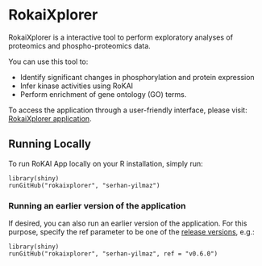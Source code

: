 # RokaiXplorer
RokaiXplorer is a interactive tool to perform exploratory analyses of proteomics and phospho-proteomics data. 

You can use this tool to:
- Identify significant changes in phosphorylation and protein expression
- Infer kinase activities using RoKAI
- Perform enrichment of gene ontology (GO) terms. 

To access the application through a user-friendly interface, please visit: [RokaiXplorer application](http://explorer.rokai.io). 

## Running Locally
To run RoKAI App locally on your R installation, simply run:
```
library(shiny)
runGitHub("rokaixplorer", "serhan-yilmaz")
```
### Running an earlier version of the application
If desired, you can also run an earlier version of the application. For this purpose, specify the ref parameter to be one of the [release versions](https://github.com/serhan-yilmaz/RokaiApp/releases), e.g.:
```
library(shiny)
runGitHub("rokaixplorer", "serhan-yilmaz", ref = "v0.6.0")
```
